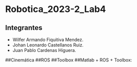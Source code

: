 # Robotica_2023-2_Lab4
## Integrantes

- Wilfer Armando Fiquitiva Mendez.
- Johan Leonardo Castellanos Ruiz.
- Juan Pablo Cardenas Higuera.

##Cinemática 
##ROS
##Toolbox
##Matlab + ROS + Toolbox:
